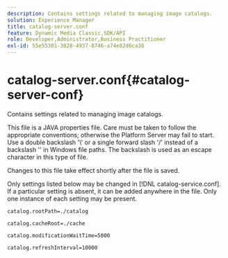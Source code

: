```yaml
---
description: Contains settings related to managing image catalogs.
solution: Experience Manager
title: catalog-server.conf
feature: Dynamic Media Classic,SDK/API
role: Developer,Administrator,Business Practitioner
exl-id: 55e55381-3828-4937-8746-a74e82d6ca38
---
```

# catalog-server.conf{#catalog-server-conf}

Contains settings related to managing image catalogs.

This file is a JAVA properties file. Care must be taken to follow the appropriate conventions; otherwise the Platform Server may fail to start. Use a double backslash '\\' or a single forward slash '/' instead of a backslash '\' in Windows file paths. The backslash is used as an escape character in this type of file.

Changes to this file take effect shortly after the file is saved.

Only settings listed below may be changed in [!DNL catalog-service.conf]. If a particular setting is absent, it can be added anywhere in the file. Only one instance of each setting may be present.

`catalog.rootPath=./catalog`

`catalog.cacheRoot=./cache`

`catalog.modificationWaitTime=5000`

`catalog.refreshInterval=10000`
